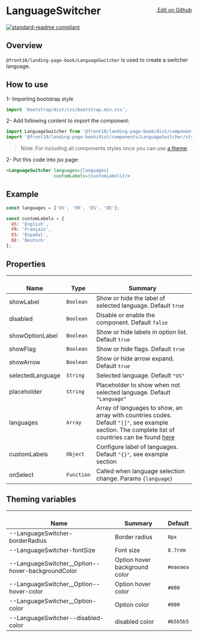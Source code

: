 <a style="float:right; margin-top: 30px;" target="_blank" href="https://github.com/front10/landing-page-book/edit/master/src/components/LanguageSwitcher/README.md"> <img width="15px;" src="https://assets-cdn.github.com/images/icons/emoji/unicode/270f.png"/> Edit on Github
</a>

# LanguageSwitcher

[![standard-readme compliant](https://img.shields.io/badge/standard--readme-OK-green.svg?style=flat-square)](https://github.com/RichardLitt/standard-readme)

## Overview

`@front10/landing-page-book/LanguageSwitcher` is used to create a switcher language.

## How to use

1- Importing bootstrap style

```js
import 'bootstrap/dist/css/bootstrap.min.css';
```

2- Add following content to import the component:

```js
import LanguageSwitcher from '@front10/landing-page-book/dist/components/LanguageSwitcher';
import '@front10/landing-page-book/dist/components/LanguageSwitcher/style.css';
```

> Note: For including all components styles once you can use [a theme](https://github.com/front10/landing-page-book/wiki/Theming).

2- Put this code into jsx page:

```html
<LanguageSwitcher languages={languages}
                  customLabels={customLabels}/>
```

## Example

```js
const languages = ['US', 'FR', 'ES', 'DE'];

const customLabels = {
  US: 'English',
  FR: 'Français',
  ES: 'Español',
  DE: 'Deutsch'
};
```

## Properties

| </br>Name        | </br>Type  | </br>Summary                                                                                   |
| ---------------- | ---------- | ---------------------------------------------------------------------------------------------- |
| showLabel        | `Boolean`  | Show or hide the label of selected language. Default `true`                                    |
| disabled         | `Boolean`  | Disable or enable the component. Default `false`                                               |
| showOptionLabel  | `Boolean`  | Show or hide labels in option list. Default `true`                                             |
| showFlag         | `Boolean`  | Show or hide flags. Default `true`                                                             |
| showArrow        | `Boolean`  | Show or hide arrow expand. Default `true`                                                      |
| selectedLanguage | `String`   | Selected language. Default `"US"`                                                              |
| placeholder      | `String`   | Placeholder to show when not selected language. Default `"Language"`                           |
| languages        | `Array`    | Array of languages to show, an array with countries codes. Default `"[]"`, see example section. The complete list of countries can be found  [here](https://github.com/ekwonye-richard/react-flags-select/blob/master/src/countries.js)|
| customLabels     | `Object`   | Configure label of languages. Default `"{}"`, see example section                              |
| onSelect         | `Function` | Called when language selection change. Params `{language}`                                     |

## Theming variables

| </br>Name                                           | </br>Summary                  | </br>Default |
| --------------------------------------------------- | ----------------------------- | ------------ |
| --LanguageSwitcher-borderRadius                     | Border radius                 | `0px`        |
| --LanguageSwitcher-fontSize                         | Font size                     | `0.7rem`     |
| --LanguageSwitcher\_\_Option--hover-backgroundColor | Option hover background color | `#eaeaea`    |
| --LanguageSwitcher\_\_Option--hover-color           | Option hover color            | `#000`       |
| --LanguageSwitcher\_\_Option-color                  | Option color                  | `#000`       |
| --LanguageSwitcher--disabled-color                  | disabled color                | `#b5b5b5`    |
